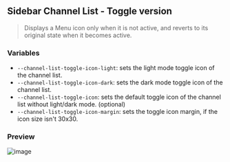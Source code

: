 ## Sidebar Channel List - Toggle version

> Displays a Menu icon only when it is not active, and reverts to its original state when it becomes active.

### Variables
- `--channel-list-toggle-icon-light`: sets the light mode toggle icon of the channel list.
- `--channel-list-toggle-icon-dark`: sets the dark mode toggle icon of the channel list.
- `--channel-list-toggle-icon`: sets the default toggle icon of the channel list without light/dark mode. (optional)
- `--channel-list-toggle-icon-margin`: sets the toggle icon margin, if the icon size isn't 30x30.

### Preview

![image](https://i.imgur.com/zZJISCf.gif)
